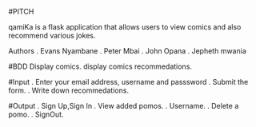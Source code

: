 #PITCH

qamiKa is a flask application that allows users to view comics and also recommend various jokes.


Authors
  . Evans Nyambane
  .  Peter Mbai
  .  John Opana
  .  Jepheth mwania


#BDD
  Display comics.
  display comics recommedations.


#Input
  . Enter your email address, username and passsword
  . Submit the form.
  . Write down recommedations.

#Output
  . Sign Up,Sign In
  . View added pomos.
  . Username.
  . Delete a pomo.
  . SignOut.
